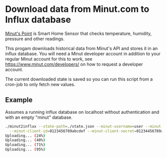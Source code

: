 # Download data from Minut.com to Influx database

[Minut's Point](https://minut.com/) is Smart Home Sensor that checks temperature, humidity,
pressure and other readings.

This progam downloads historical data from Minut's API and stores it in an influx database. You
will need a Minut developer account in addition to your regular Minut account for this to work,
see https://www.minut.com/developers/ on how to request a developer account.

The current downloaded state is saved so you can run this script from a cron-job to only fetch new
values.

## Example

Assumes a running influx database on localhost without authentication and with an empty "minut"
database.

```bash
./minut2influx --state-path=./state.json --minut-username=user --minut-password=secret \
  --minut-client-id=0123456789abcdef --minut-client-secret=01234456789abcdef
Uploading... (24%)
Uploading... (48%)
Uploading... (71%)
Uploading... (95%)
```
